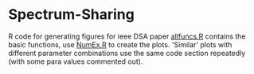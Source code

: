 # Spectrum-Sharing
R code for generating figures for ieee DSA paper
[allfuncs.R](./allFuncs.r) contains the basic functions, use [NumEx.R](./NumEx.r) to create the plots. 'Similar' plots with different parameter combinations use the same code section repeatedly (with some para values commented out).
